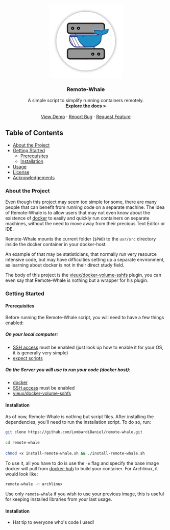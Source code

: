 <!-- PROJECT LOGO -->
<br />
<p align="center">
  <a href="LOGO.png">
    <img src="LOGO.png" alt="Logo" width="230" height="auto">
  </a>

  <h3 align="center">Remote-Whale</h3>

  <p align="center">
    A simple script to simplify running containers remotely.
    <br />
    <a href="https://github.com/othneildrew/Best-README-Template"><strong>Explore the docs »</strong></a>
    <br />
    <br />
    <a href="https://github.com/othneildrew/Best-README-Template">View Demo</a>
    ·
    <a href="https://github.com/othneildrew/Best-README-Template/issues">Report Bug</a>
    ·
    <a href="https://github.com/othneildrew/Best-README-Template/issues">Request Feature</a>
  </p>
</p>

## Table of Contents

* [About the Project](#about-the-project)
* [Getting Started](#getting-started)
  * [Prerequisites](#prerequisites)
  * [Installation](#installation)
* [Usage](#usage)
* [License](#license)
* [Acknowledgements](#acknowledgements)

### About the Project
Even though this project may seem too simple for some, there are many people that can benefit from running code on a separate machine. The idea of Remote-Whale is to allow users that may not even know about the existence of [docker](https://docker.com) to easily and quickly run containers on separate machines, without the need to move away from their precious Text Editor or IDE.

Remote-Whale mounts the current folder (`$PWD`) to the `usr/src` directory inside the docker container in your docker-host.

An example of that may be statisticians, that normally run very resource intensive code, but may have difficulties setting up a separate environment, as learning about docker is not in their direct study field.

The body of this project is the [vieux/docker-volume-sshfs](https://github.com/vieux/docker-volume-sshfs) plugin, you can even say that Remote-Whale is nothing but a wrapper for his plugin.

### Getting Started
#### Prerequisites
Before running the Remote-Whale script, you will need to have a few things enabled:

##### On your local computer:
* [SSH access](https://en.wikipedia.org/wiki/Secure_Shell) must be enabled (just look up how to enable it for your OS, it is generally very simple)
* [expect scripts](https://en.wikipedia.org/wiki/Expect)

##### On the Server you will use to run your code (docker host):
* [docker](https://docker.com)
* [SSH access](https://en.wikipedia.org/wiki/Secure_Shell) must be enabled
* [vieux/docker-volume-sshfs](https://github.com/vieux/docker-volume-sshfs)

#### Installation
As of now, Remote-Whale is nothing but script files. After installing the dependencies, you'll need to run the installation script. To do so, run:
```sh
git clone https://github.com/LombardiDaniel/remote-whale.git

cd remote-whale

chmod +x install-remote-whale.sh && ./install-remote-whale.sh
```


To use it, all you have to do is use the  `-n` flag and specify the base image docker will pull from [docker-hub](https://hub.docker.com) to build your container.
For Archlinux, it would look like:
```sh
remote-whale -n archlinux
```

Use only `remote-whale` if you wish to use your previous image, this is useful for keeping installed libraries from your last usage.
#### Installation
* Hat tip to everyone who's code I used!
